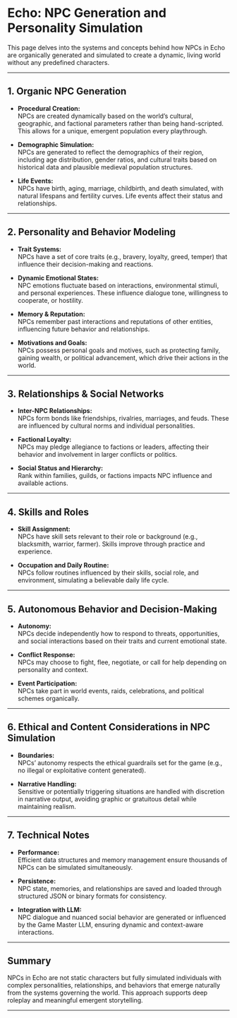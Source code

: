 # Echo: NPC Generation and Personality Simulation

This page delves into the systems and concepts behind how NPCs in Echo are organically generated and simulated to create a dynamic, living world without any predefined characters.

---

## 1. Organic NPC Generation

- **Procedural Creation:**  
  NPCs are created dynamically based on the world’s cultural, geographic, and factional parameters rather than being hand-scripted. This allows for a unique, emergent population every playthrough.

- **Demographic Simulation:**  
  NPCs are generated to reflect the demographics of their region, including age distribution, gender ratios, and cultural traits based on historical data and plausible medieval population structures.

- **Life Events:**  
  NPCs have birth, aging, marriage, childbirth, and death simulated, with natural lifespans and fertility curves. Life events affect their status and relationships.

---

## 2. Personality and Behavior Modeling

- **Trait Systems:**  
  NPCs have a set of core traits (e.g., bravery, loyalty, greed, temper) that influence their decision-making and reactions.

- **Dynamic Emotional States:**  
  NPC emotions fluctuate based on interactions, environmental stimuli, and personal experiences. These influence dialogue tone, willingness to cooperate, or hostility.

- **Memory & Reputation:**  
  NPCs remember past interactions and reputations of other entities, influencing future behavior and relationships.

- **Motivations and Goals:**  
  NPCs possess personal goals and motives, such as protecting family, gaining wealth, or political advancement, which drive their actions in the world.

---

## 3. Relationships & Social Networks

- **Inter-NPC Relationships:**  
  NPCs form bonds like friendships, rivalries, marriages, and feuds. These are influenced by cultural norms and individual personalities.

- **Factional Loyalty:**  
  NPCs may pledge allegiance to factions or leaders, affecting their behavior and involvement in larger conflicts or politics.

- **Social Status and Hierarchy:**  
  Rank within families, guilds, or factions impacts NPC influence and available actions.

---

## 4. Skills and Roles

- **Skill Assignment:**  
  NPCs have skill sets relevant to their role or background (e.g., blacksmith, warrior, farmer). Skills improve through practice and experience.

- **Occupation and Daily Routine:**  
  NPCs follow routines influenced by their skills, social role, and environment, simulating a believable daily life cycle.

---

## 5. Autonomous Behavior and Decision-Making

- **Autonomy:**  
  NPCs decide independently how to respond to threats, opportunities, and social interactions based on their traits and current emotional state.

- **Conflict Response:**  
  NPCs may choose to fight, flee, negotiate, or call for help depending on personality and context.

- **Event Participation:**  
  NPCs take part in world events, raids, celebrations, and political schemes organically.

---

## 6. Ethical and Content Considerations in NPC Simulation

- **Boundaries:**  
  NPCs’ autonomy respects the ethical guardrails set for the game (e.g., no illegal or exploitative content generated).

- **Narrative Handling:**  
  Sensitive or potentially triggering situations are handled with discretion in narrative output, avoiding graphic or gratuitous detail while maintaining realism.

---

## 7. Technical Notes

- **Performance:**  
  Efficient data structures and memory management ensure thousands of NPCs can be simulated simultaneously.

- **Persistence:**  
  NPC state, memories, and relationships are saved and loaded through structured JSON or binary formats for consistency.

- **Integration with LLM:**  
  NPC dialogue and nuanced social behavior are generated or influenced by the Game Master LLM, ensuring dynamic and context-aware interactions.

---

## Summary

NPCs in Echo are not static characters but fully simulated individuals with complex personalities, relationships, and behaviors that emerge naturally from the systems governing the world. This approach supports deep roleplay and meaningful emergent storytelling.

---

